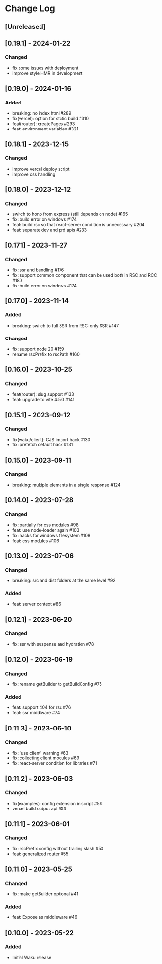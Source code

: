 # Change Log

## [Unreleased]

## [0.19.1] - 2024-01-22
### Changed
- fix some issues with deployment
- improve style HMR in development

## [0.19.0] - 2024-01-16
### Added
- breaking: no index html #289
- fix(vercel): option for static build #310
- feat(router): createPages #293
- feat: environment variables #321

## [0.18.1] - 2023-12-15
### Changed
- improve vercel deploy script
- improve css handling

## [0.18.0] - 2023-12-12
### Changed
- switch to hono from express (still depends on node) #165
- fix: build error on windows #174
- feat: build rsc so that react-server condition is unnecessary #204
- feat: separate dev and prd apis #233

## [0.17.1] - 2023-11-27
### Changed
- fix: ssr and bundling #176
- fix: support common component that can be used both in RSC and RCC #180
- fix: build error on windows #174

## [0.17.0] - 2023-11-14
### Added
- breaking: switch to full SSR from RSC-only SSR #147
### Changed
- fix: support node 20 #159
- rename rscPrefix to rscPath #160

## [0.16.0] - 2023-10-25
### Changed
- feat(router): slug support #133
- feat: upgrade to vite 4.5.0 #141

## [0.15.1] - 2023-09-12
### Changed
- fix(waku/client): CJS import hack #130
- fix: prefetch default hack #131

## [0.15.0] - 2023-09-11
### Changed
- breaking: multiple elements in a single response #124

## [0.14.0] - 2023-07-28
### Changed
- fix: partially for css modules #98
- feat: use node-loader again #103
- fix: hacks for windows filesystem #108
- feat: css modules #106

## [0.13.0] - 2023-07-06
### Changed
- breaking: src and dist folders at the same level #92
### Added
- feat: server context #86

## [0.12.1] - 2023-06-20
### Changed
- fix: ssr with suspense and hydration #78

## [0.12.0] - 2023-06-19
### Changed
- fix: rename getBuilder to getBuildConfig #75
### Added
- feat: support 404 for rsc #76
- feat: ssr middlware #74

## [0.11.3] - 2023-06-10
### Changed
- fix: 'use client' warning #63
- fix: collecting client modules #69
- fix: react-server condition for libraries #71

## [0.11.2] - 2023-06-03
### Changed
- fix(examples): config extension in script #56
- vercel build output api #53

## [0.11.1] - 2023-06-01
### Changed
- fix: rscPrefix config without trailing slash #50
- feat: generalized router #55

## [0.11.0] - 2023-05-25
### Changed
- fix: make getBuilder optional #41 
### Added
- feat: Expose as middleware #46

## [0.10.0] - 2023-05-22
### Added
- Initial Waku release
